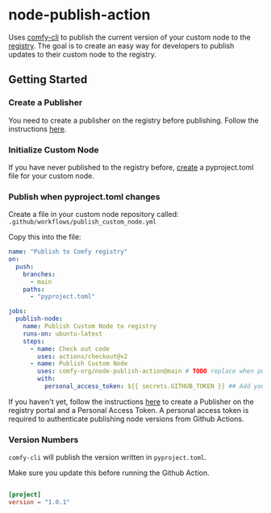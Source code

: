# node-publish-action

Uses [comfy-cli](https://github.com/Comfy-Org/comfy-cli) to publish the current version of your custom node to the [registry](https://comfyregistry.org). The goal is to create an easy way for developers to publish updates to their custom node to the registry.

## Getting Started

### Create a Publisher

You need to create a publisher on the registry before publishing. Follow the instructions [here](http://localhost:3000/custom-nodes/overview#publishing-to-the-registry).

### Initialize Custom Node

If you have never published to the registry before, [create](https://comfydocs.org/custom-nodes/overview#add-metadata) a pyproject.toml file for your custom node.

### Publish when pyproject.toml changes

Create a file in your custom node repository called: `.github/workflows/publish_custom_node.yml`

Copy this into the file:

```yaml
name: "Publish to Comfy registry"
on:
  push:
    branches:
      - main
    paths:
      - "pyproject.toml"

jobs:
  publish-node:
    name: Publish Custom Node to registry
    runs-on: ubuntu-latest
    steps:
      - name: Check out code
        uses: actions/checkout@v2
      - name: Publish Custom Node
        uses: comfy-org/node-publish-action@main # TODO replace when published.
        with:
          personal_access_token: ${{ secrets.GITHUB_TOKEN }} ## Add your own personal access token to your Github secrets and reference it here.
```

If you haven't yet, follow the instructions [here](https://comfydocs.org) to create a Publisher on the registry portal and a Personal Access Token. A personal access token is required to authenticate publishing node versions from Github Actions.

### Version Numbers

`comfy-cli` will publish the version written in `pyproject.toml`.

Make sure you update this before running the Github Action.

```toml

[project]
version = "1.0.1"
```
